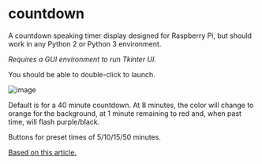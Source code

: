 # countdown
A countdown speaking timer display designed for Raspberry Pi, but should work in any Python 2 or Python 3 environment.

_Requires a GUI environment to run Tkinter UI._

You should be able to double-click to launch.

![image](https://user-images.githubusercontent.com/6200229/63111568-d2639880-bf42-11e9-9a05-c3c3fad6c2b0.png)


Default is for a 40 minute countdown. At 8 minutes, the color will change to orange for the background, at 1 minute remaining to red and, when past time, will flash purple/black.

Buttons for preset times of 5/10/15/50 minutes.

[Based on this article.](https://www.pluralsight.com/blog/software-development/pluralsight-live-countdown-clock)
